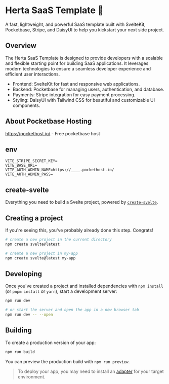# Herta SaaS Template 🚀
A fast, lightweight, and powerful SaaS template built with SvelteKit, Pocketbase, Stripe, and DaisyUI to help you kickstart your next side project.

## Overview
The Herta SaaS Template is designed to provide developers with a scalable and flexible starting point for building SaaS applications. It leverages modern technologies to ensure a seamless developer experience and efficient user interactions.

- Frontend: SvelteKit for fast and responsive web applications.
- Backend: Pocketbase for managing users, authentication, and database.
- Payments: Stripe integration for easy payment processing.
- Styling: DaisyUI with Tailwind CSS for beautiful and customizable UI components.

## About Pocketbase Hosting
https://pockethost.io/ - Free pocketbase host


## env
```
VITE_STRIPE_SECRET_KEY=
VITE_BASE_URL=
VITE_AUTH_ADMIN_NAME=https://____.pockethost.io/
VITE_AUTH_ADMIN_PASS=
```
## create-svelte

Everything you need to build a Svelte project, powered by [`create-svelte`](https://github.com/sveltejs/kit/tree/main/packages/create-svelte).

## Creating a project

If you're seeing this, you've probably already done this step. Congrats!

```bash
# create a new project in the current directory
npm create svelte@latest

# create a new project in my-app
npm create svelte@latest my-app
```

## Developing

Once you've created a project and installed dependencies with `npm install` (or `pnpm install` or `yarn`), start a development server:

```bash
npm run dev

# or start the server and open the app in a new browser tab
npm run dev -- --open
```

## Building

To create a production version of your app:

```bash
npm run build
```

You can preview the production build with `npm run preview`.

> To deploy your app, you may need to install an [adapter](https://kit.svelte.dev/docs/adapters) for your target environment.
